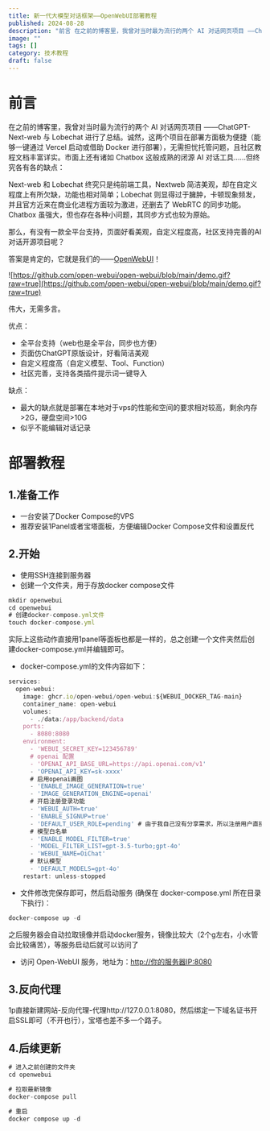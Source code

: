 ```yaml
---
title: 新一代大模型对话框架——OpenWebUI部署教程
published: 2024-08-28
description: "前言 在之前的博客里，我曾对当时最为流行的两个 AI 对话网页项目 ——ChatGPT-Next-web 与 Lobechat 进行了总结。诚然，这两个项目在部署方面极为便捷（能够一键通过 Vercel 启动或借助 Docker 进行部署），无需担忧托管问题，且社区教程文档丰富详实。市面上还有诸如"
image: ""
tags: []
category: 技术教程
draft: false
---
```


# 前言

在之前的博客里，我曾对当时最为流行的两个 AI 对话网页项目 ——ChatGPT-Next-web 与 Lobechat 进行了总结。诚然，这两个项目在部署方面极为便捷（能够一键通过 Vercel 启动或借助 Docker 进行部署），无需担忧托管问题，且社区教程文档丰富详实。市面上还有诸如 Chatbox 这般成熟的闭源 AI 对话工具……但终究各有各的缺点：

Next-web 和 Lobechat 终究只是纯前端工具，Nextweb 简洁美观，却在自定义程度上有所欠缺，功能也相对简单；Lobechat 则显得过于臃肿，卡顿现象频发，并且官方近来在商业化进程方面较为激进，还删去了 WebRTC 的同步功能。Chatbox 虽强大，但也存在各种小问题，其同步方式也较为原始。

那么，有没有一款全平台支持，页面好看美观，自定义程度高，社区支持完善的AI对话开源项目呢？

答案是肯定的，它就是我们的——[OpenWebUI](https://github.com/open-webui/open-webui)！

![https://github.com/open-webui/open-webui/blob/main/demo.gif?raw=true](https://github.com/open-webui/open-webui/blob/main/demo.gif?raw=true)

伟大，无需多言。

优点：

* 全平台支持（web也是全平台，同步也方便）
* 页面仿ChatGPT原版设计，好看简洁美观
* 自定义程度高（自定义模型、Tool、Function）
* 社区完善，支持各类插件提示词一键导入

缺点：

* 最大的缺点就是部署在本地对于vps的性能和空间的要求相对较高，剩余内存>2G，硬盘空间>10G
* 似乎不能编辑对话记录

# 部署教程

## 1.准备工作

* 一台安装了Docker Compose的VPS
* 推荐安装1Panel或者宝塔面板，方便编辑Docker Compose文件和设置反代

## 2.开始

* 使用SSH连接到服务器
* 创建一个文件夹，用于存放docker compose文件

```jsx
mkdir openwebui
cd openwebui
# 创建docker-compose.yml文件
touch docker-compose.yml
```

实际上这些动作直接用1panel等面板也都是一样的，总之创建一个文件夹然后创建docker-compose.yml并编辑即可。

* docker-compose.yml的文件内容如下：

```jsx
services:
  open-webui:
    image: ghcr.io/open-webui/open-webui:${WEBUI_DOCKER_TAG-main}
    container_name: open-webui
    volumes:
      - ./data:/app/backend/data
    ports:
      - 8080:8080
    environment:
      - 'WEBUI_SECRET_KEY=123456789'
      # openai 配置
      - 'OPENAI_API_BASE_URL=https://api.openai.com/v1'
      - 'OPENAI_API_KEY=sk-xxxx'
      # 启用openai画图
      - 'ENABLE_IMAGE_GENERATION=true'
      - 'IMAGE_GENERATION_ENGINE=openai'
      # 开启注册登录功能
      - 'WEBUI_AUTH=true'
      - 'ENABLE_SIGNUP=true'
      - 'DEFAULT_USER_ROLE=pending' # 由于我自己没有分享需求，所以注册用户直接选择pending，需要管理员手动激活
      # 模型白名单
      - 'ENABLE_MODEL_FILTER=true'
      - 'MODEL_FILTER_LIST=gpt-3.5-turbo;gpt-4o'
      - 'WEBUI_NAME=OiChat'
      # 默认模型
      - 'DEFAULT_MODELS=gpt-4o' 
    restart: unless-stopped
```

* 文件修改完保存即可，然后启动服务 (确保在 docker-compose.yml 所在目录下执行)：

```jsx
docker-compose up -d
```

之后服务器会自动拉取镜像并启动docker服务，镜像比较大（2个g左右，小水管会比较痛苦），等服务启动后就可以访问了

* 访问 Open-WebUI 服务，地址为：[http://你的服务器IP:8080](http://xn--IP-0p3cl7jf7fo83a16x:8080)

## 3.反向代理

1p直接新建网站-反向代理-代理http://127.0.0.1:8080，然后绑定一下域名证书开启SSL即可（不开也行），宝塔也差不多一个路子。

## 4.后续更新

```jsx
# 进入之前创建的文件夹
cd openwebui

# 拉取最新镜像
docker-compose pull

# 重启
docker compose up -d
```
